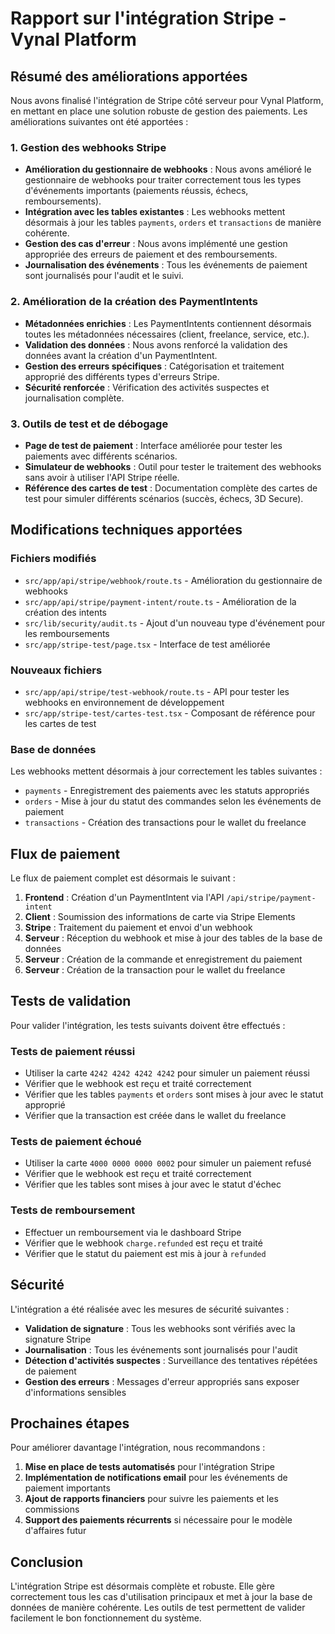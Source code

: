 # Rapport sur l'intégration Stripe - Vynal Platform

## Résumé des améliorations apportées

Nous avons finalisé l'intégration de Stripe côté serveur pour Vynal Platform, en mettant en place une solution robuste de gestion des paiements. Les améliorations suivantes ont été apportées :

### 1. Gestion des webhooks Stripe

- **Amélioration du gestionnaire de webhooks** : Nous avons amélioré le gestionnaire de webhooks pour traiter correctement tous les types d'événements importants (paiements réussis, échecs, remboursements).
- **Intégration avec les tables existantes** : Les webhooks mettent désormais à jour les tables `payments`, `orders` et `transactions` de manière cohérente.
- **Gestion des cas d'erreur** : Nous avons implémenté une gestion appropriée des erreurs de paiement et des remboursements.
- **Journalisation des événements** : Tous les événements de paiement sont journalisés pour l'audit et le suivi.

### 2. Amélioration de la création des PaymentIntents

- **Métadonnées enrichies** : Les PaymentIntents contiennent désormais toutes les métadonnées nécessaires (client, freelance, service, etc.).
- **Validation des données** : Nous avons renforcé la validation des données avant la création d'un PaymentIntent.
- **Gestion des erreurs spécifiques** : Catégorisation et traitement approprié des différents types d'erreurs Stripe.
- **Sécurité renforcée** : Vérification des activités suspectes et journalisation complète.

### 3. Outils de test et de débogage

- **Page de test de paiement** : Interface améliorée pour tester les paiements avec différents scénarios.
- **Simulateur de webhooks** : Outil pour tester le traitement des webhooks sans avoir à utiliser l'API Stripe réelle.
- **Référence des cartes de test** : Documentation complète des cartes de test pour simuler différents scénarios (succès, échecs, 3D Secure).

## Modifications techniques apportées

### Fichiers modifiés

- `src/app/api/stripe/webhook/route.ts` - Amélioration du gestionnaire de webhooks
- `src/app/api/stripe/payment-intent/route.ts` - Amélioration de la création des intents
- `src/lib/security/audit.ts` - Ajout d'un nouveau type d'événement pour les remboursements
- `src/app/stripe-test/page.tsx` - Interface de test améliorée

### Nouveaux fichiers

- `src/app/api/stripe/test-webhook/route.ts` - API pour tester les webhooks en environnement de développement
- `src/app/stripe-test/cartes-test.tsx` - Composant de référence pour les cartes de test

### Base de données

Les webhooks mettent désormais à jour correctement les tables suivantes :

- `payments` - Enregistrement des paiements avec les statuts appropriés
- `orders` - Mise à jour du statut des commandes selon les événements de paiement
- `transactions` - Création des transactions pour le wallet du freelance

## Flux de paiement

Le flux de paiement complet est désormais le suivant :

1. **Frontend** : Création d'un PaymentIntent via l'API `/api/stripe/payment-intent`
2. **Client** : Soumission des informations de carte via Stripe Elements
3. **Stripe** : Traitement du paiement et envoi d'un webhook
4. **Serveur** : Réception du webhook et mise à jour des tables de la base de données
5. **Serveur** : Création de la commande et enregistrement du paiement
6. **Serveur** : Création de la transaction pour le wallet du freelance

## Tests de validation

Pour valider l'intégration, les tests suivants doivent être effectués :

### Tests de paiement réussi

- Utiliser la carte `4242 4242 4242 4242` pour simuler un paiement réussi
- Vérifier que le webhook est reçu et traité correctement
- Vérifier que les tables `payments` et `orders` sont mises à jour avec le statut approprié
- Vérifier que la transaction est créée dans le wallet du freelance

### Tests de paiement échoué

- Utiliser la carte `4000 0000 0000 0002` pour simuler un paiement refusé
- Vérifier que le webhook est reçu et traité correctement
- Vérifier que les tables sont mises à jour avec le statut d'échec

### Tests de remboursement

- Effectuer un remboursement via le dashboard Stripe
- Vérifier que le webhook `charge.refunded` est reçu et traité
- Vérifier que le statut du paiement est mis à jour à `refunded`

## Sécurité

L'intégration a été réalisée avec les mesures de sécurité suivantes :

- **Validation de signature** : Tous les webhooks sont vérifiés avec la signature Stripe
- **Journalisation** : Tous les événements sont journalisés pour l'audit
- **Détection d'activités suspectes** : Surveillance des tentatives répétées de paiement
- **Gestion des erreurs** : Messages d'erreur appropriés sans exposer d'informations sensibles

## Prochaines étapes

Pour améliorer davantage l'intégration, nous recommandons :

1. **Mise en place de tests automatisés** pour l'intégration Stripe
2. **Implémentation de notifications email** pour les événements de paiement importants
3. **Ajout de rapports financiers** pour suivre les paiements et les commissions
4. **Support des paiements récurrents** si nécessaire pour le modèle d'affaires futur

## Conclusion

L'intégration Stripe est désormais complète et robuste. Elle gère correctement tous les cas d'utilisation principaux et met à jour la base de données de manière cohérente. Les outils de test permettent de valider facilement le bon fonctionnement du système.
 
 
